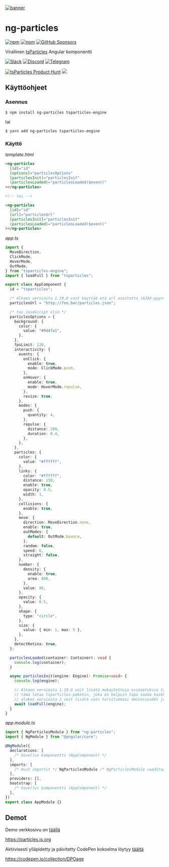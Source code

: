 [![banner](https://particles.js.org/images/banner3.png)](https://particles.js.org)

# ng-particles

[![npm](https://img.shields.io/npm/v/ng-particles)](https://www.npmjs.com/package/ng-particles) [![npm](https://img.shields.io/npm/dm/ng-particles)](https://www.npmjs.com/package/ng-particles) [![GitHub Sponsors](https://img.shields.io/github/sponsors/matteobruni)](https://github.com/sponsors/matteobruni)

Virallinen [tsParticles](https://github.com/matteobruni/tsparticles) Angular komponentti

[![Slack](https://particles.js.org/images/slack.png)](https://join.slack.com/t/tsparticles/shared_invite/enQtOTcxNTQxNjQ4NzkxLWE2MTZhZWExMWRmOWI5MTMxNjczOGE1Yjk0MjViYjdkYTUzODM3OTc5MGQ5MjFlODc4MzE0N2Q1OWQxZDc1YzI) [![Discord](https://particles.js.org/images/discord.png)](https://discord.gg/hACwv45Hme) [![Telegram](https://particles.js.org/images/telegram.png)](https://t.me/tsparticles)

[![tsParticles Product Hunt](https://api.producthunt.com/widgets/embed-image/v1/featured.svg?post_id=186113&theme=light)](https://www.producthunt.com/posts/tsparticles?utm_source=badge-featured&utm_medium=badge&utm_souce=badge-tsparticles") <a href="https://www.buymeacoffee.com/matteobruni"><img src="https://img.buymeacoffee.com/button-api/?text=Buy me a beer&emoji=🍺&slug=matteobruni&button_colour=5F7FFF&font_colour=ffffff&font_family=Arial&outline_colour=000000&coffee_colour=FFDD00"></a>

## Käyttöohjeet

### Asennus

```shell
$ npm install ng-particles tsparticles-engine
```

tai

```shell
$ yarn add ng-particles tsparticles-engine
```

### Käyttö

_template.html_

```html
<ng-particles
  [id]="id"
  [options]="particlesOptions"
  [particlesInit]="particlesInit"
  (particlesLoaded)="particlesLoaded($event)"
></ng-particles>

<!-- tai -->

<ng-particles
  [id]="id"
  [url]="particlesUrl"
  [particlesInit]="particlesInit"
  (particlesLoaded)="particlesLoaded($event)"
></ng-particles>
```

_app.ts_

```typescript
import {
  MoveDirection,
  ClickMode,
  HoverMode,
  OutMode,
} from "tsparticles-engine";
import { loadFull } from "tsparticles";

export class AppComponent {
  id = "tsparticles";

  /* Alkaen versiosta 1.19.0 voit käyttää etä url osoitetta (AJAX-pyyntö) JSON-tiedostoon konfiguraation kanssa */
  particlesUrl = "http://foo.bar/particles.json";

  /* tai JavaScript olio */
  particlesOptions = {
    background: {
      color: {
        value: "#0d47a1",
      },
    },
    fpsLimit: 120,
    interactivity: {
      events: {
        onClick: {
          enable: true,
          mode: ClickMode.push,
        },
        onHover: {
          enable: true,
          mode: HoverMode.repulse,
        },
        resize: true,
      },
      modes: {
        push: {
          quantity: 4,
        },
        repulse: {
          distance: 200,
          duration: 0.4,
        },
      },
    },
    particles: {
      color: {
        value: "#ffffff",
      },
      links: {
        color: "#ffffff",
        distance: 150,
        enable: true,
        opacity: 0.5,
        width: 1,
      },
      collisions: {
        enable: true,
      },
      move: {
        direction: MoveDirection.none,
        enable: true,
        outModes: {
          default: OutMode.bounce,
        },
        random: false,
        speed: 6,
        straight: false,
      },
      number: {
        density: {
          enable: true,
          area: 800,
        },
        value: 80,
      },
      opacity: {
        value: 0.5,
      },
      shape: {
        type: "circle",
      },
      size: {
        value: { min: 1, max: 5 },
      },
    },
    detectRetina: true,
  };

  particlesLoaded(container: Container): void {
    console.log(container);
  }

  async particlesInit(engine: Engine): Promise<void> {
    console.log(engine);

    // Alkaen versiosta 1.19.0 voit lisätä mukautettuja esiasetuksia tai muotoja tähän, käyttämällä valittua tsParticles esiintymää (main)
    // tämä lataa tsparticles-paketin, joka on helpoin tapa saada kaikki käyttövalmiiksi
    // alaken versiosta 2 voit lisätä vain tarvitsemasi ominaisuudet ja pienentää paketin kokoa
    await loadFull(engine);
  }
}
```

_app.module.ts_

```typescript
import { NgParticlesModule } from "ng-particles";
import { NgModule } from "@angular/core";

@NgModule({
  declarations: [
    /* Sovellus komponentti (AppComponent) */
  ],
  imports: [
    /* muut importit */ NgParticlesModule /* NgParticlesModule vaaditaan*/,
  ],
  providers: [],
  bootstrap: [
    /* Sovellus komponentti (AppComponent) */
  ],
})
export class AppModule {}
```

## Demot

Demo verkkosivu on [täällä](https://particles.js.org)

<https://particles.js.org>

Aktiivisesti ylläpidetty ja päivitetty CodePen kokoelma löytyy [täältä](https://codepen.io/collection/DPOage)

<https://codepen.io/collection/DPOage>
